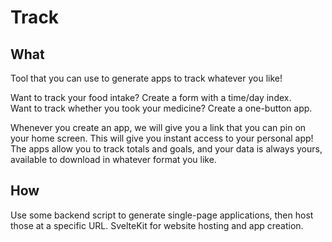 # Track
## What
Tool that you can use to generate apps to track whatever you like!

Want to track your food intake? Create a form with a time/day index.  
Want to track whether you took your medicine? Create a one-button app.

Whenever you create an app, we will give you a link that you can pin on your home screen.
This will give you instant access to your personal app!
The apps allow you to track totals and goals, and your data is always yours, available to download in whatever format you like.

## How
Use some backend script to generate single-page applications, then host those at a specific URL.
SvelteKit for website hosting and app creation.
